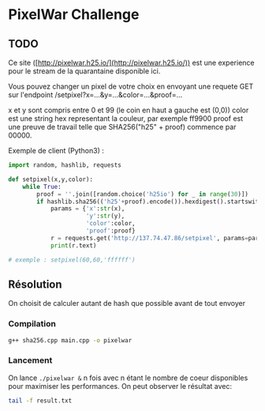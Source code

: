 # PixelWar Challenge

## TODO

Ce site ([http://pixelwar.h25.io/](http://pixelwar.h25.io/)) est une experience pour le stream de la quarantaine disponible ici.

Vous pouvez changer un pixel de votre choix en envoyant une requete GET sur l'endpoint /setpixel?x=...&y=...&color=...&proof=...

x et y sont compris entre 0 et 99 (le coin en haut a gauche est (0,0))
color est une string hex representant la couleur, par exemple ff9900
proof est une preuve de travail telle que SHA256("h25" + proof) commence par 00000.

Exemple de client (Python3) :

```python
import random, hashlib, requests

def setpixel(x,y,color):
    while True:
        proof = ''.join([random.choice('h25io') for _ in range(30)])
        if hashlib.sha256(('h25'+proof).encode()).hexdigest().startswith('00000'):
            params = {'x':str(x),
                      'y':str(y),
                      'color':color,
                      'proof':proof}
            r = requests.get('http://137.74.47.86/setpixel', params=params)
            print(r.text)

# exemple : setpixel(60,60,'ffffff')
```

## Résolution

On choisit de calculer autant de hash que possible avant de tout envoyer

### Compilation

```bash
g++ sha256.cpp main.cpp -o pixelwar
```

### Lancement

On lance `./pixelwar &` n fois avec n étant le nombre de coeur disponibles pour maximiser les performances. On peut observer le résultat avec:

```bash
tail -f result.txt
```

